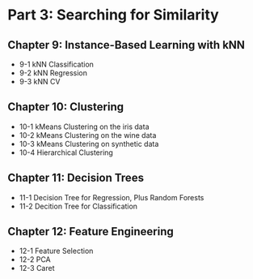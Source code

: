 # Part 3: Searching for Similarity


## Chapter 9: Instance-Based Learning with kNN

* 9-1 kNN Classification
* 9-2 kNN Regression
* 9-3 kNN CV

## Chapter 10: Clustering

* 10-1 kMeans Clustering on the iris data
* 10-2 kMeans Clustering on the wine data
* 10-3 kMeans Clustering on synthetic data
* 10-4 Hierarchical Clustering

## Chapter 11: Decision Trees

* 11-1 Decision Tree for Regression, Plus Random Forests
* 11-2 Decition Tree for Classification

## Chapter 12: Feature Engineering

* 12-1 Feature Selection
* 12-2 PCA
* 12-3 Caret
